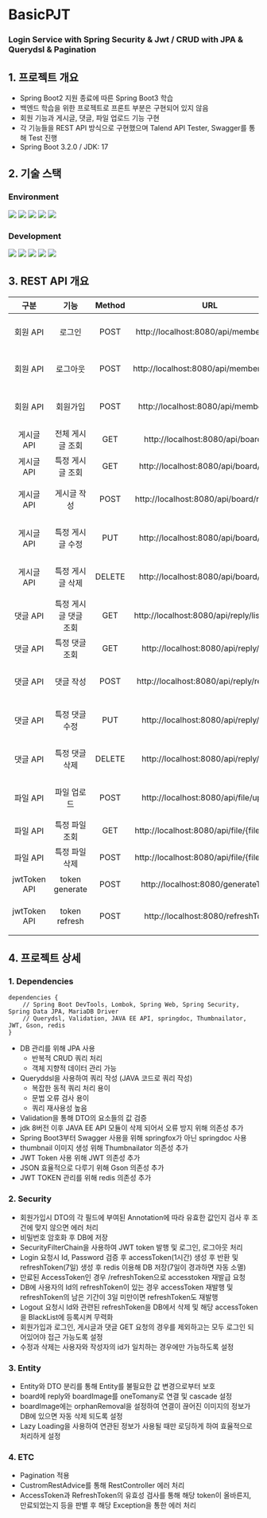 # BasicPJT

### Login Service with Spring Security & Jwt / CRUD with JPA & Querydsl & Pagination

## 1. 프로젝트 개요
- Spring Boot2 지원 종료에 따른 Spring Boot3 학습
- 백엔드 학습을 위한 프로젝트로 프론트 부분은 구현되어 있지 않음
- 회원 기능과 게시글, 댓글, 파일 업로드 기능 구현
- 각 기능들을 REST API 방식으로 구현했으며 Talend API Tester, Swagger를 통해 Test 진행
- Spring Boot 3.2.0 / JDK: 17

## 2. 기술 스택
### Environment

![](https://img.shields.io/badge/IntelliJ_IDEA-000000.svg?style=for-the-badge&logo=intellij-idea&logoColor=white)
![](https://img.shields.io/badge/GIT-E44C30?style=for-the-badge&logo=git&logoColor=white)
![](https://img.shields.io/badge/GitHub-100000?style=for-the-badge&logo=github&logoColor=white)
![](https://img.shields.io/badge/-Swagger-%23Clojure?style=for-the-badge&logo=swagger&logoColor=white)
![](https://img.shields.io/badge/Talend-FF6D70?style=for-the-badge&logo=Talend&logoColor=white)


### Development
![](https://img.shields.io/badge/Spring_Boot3-White?style=for-the-badge&logo=SpringBoot&logoColor=white)
![](https://img.shields.io/badge/Spring_Security-6DB33F?style=for-the-badge&logo=Spring-Security&logoColor=white)
![](https://img.shields.io/badge/Java-ED8B00?style=for-the-badge&logo=openjdk&logoColor=white)
![](https://img.shields.io/badge/MariaDB-003545?style=for-the-badge&logo=mariadb&logoColor=white)
![](https://img.shields.io/badge/redis-%23DD0031.svg?&style=for-the-badge&logo=redis&logoColor=white)

## 3. REST API 개요
|구분|기능|Method|URL|비고|
|:-:|:-:|:-:|:-:|:-:|
| 회원 API | 로그인 | POST | http://localhost:8080/api/member/login | Spring Security 및 JWT 적용 |
| 회원 API | 로그아웃 | POST | http://localhost:8080/api/member/logout | Spring Security 및 JWT 적용 |
| 회원 API | 회원가입 | POST | http://localhost:8080/api/member/join | 조건을 만족하는 경우에만 회원가입 가능 |
| 게시글 API | 전체 게시글 조회 | GET | http://localhost:8080/api/board/list | Pagination 적용 |
| 게시글 API | 특정 게시글 조회 | GET | http://localhost:8080/api/board/{bno} | - |
| 게시글 API | 게시글 작성 | POST | http://localhost:8080/api/board/register | 로그인 되어있는 경우에만 작성 가능 |
| 게시글 API | 특정 게시글 수정 | PUT | http://localhost:8080/api/board/{bno} | 사용자와 작성자가 동일한 경우에만 작동 |
| 게시글 API | 특정 게시글 삭제 | DELETE | http://localhost:8080/api/board/{bno} | 사용자와 작성자가 동일한 경우에만 작동 |
| 댓글 API | 특정 게시글 댓글 조회 | GET | http://localhost:8080/api/reply/list/{bno} | - |
| 댓글 API | 특정 댓글 조회 | GET | http://localhost:8080/api/reply/{rno} | - |
| 댓글 API | 댓글 작성 | POST | http://localhost:8080/api/reply/register | 로그인 되어있는 경우에만 작성 가능 |
| 댓글 API | 특정 댓글 수정 | PUT | http://localhost:8080/api/reply/{rno} | 사용자와 작성자가 동일한 경우에만 작동 |
| 댓글 API | 특정 댓글 삭제 | DELETE | http://localhost:8080/api/reply/{rno} | 사용자와 작성자가 동일한 경우에만 작동 |
| 파일 API | 파일 업로드 | POST | http://localhost:8080/api/file/upload | 로그인 되어있는 경우에만 업로드 가능 |
| 파일 API | 특정 파일 조회 | GET | http://localhost:8080/api/file/{fileName} | - |
| 파일 API | 특정 파일 삭제 | POST | http://localhost:8080/api/file/{fileName} | - |
| jwtToken API | token generate | POST | http://localhost:8080/generateToken | login api를 통해 호출 |
| jwtToken API | token refresh | POST | http://localhost:8080/refreshToken | AccessToken이 만료된 경우에만 호출 |

## 4. 프로젝트 상세
### 1. Dependencies
```
dependencies {
    // Spring Boot DevTools, Lombok, Spring Web, Spring Security, Spring Data JPA, MariaDB Driver
    // Querydsl, Validation, JAVA EE API, springdoc, Thumbnailator, JWT, Gson, redis
}
```
- DB 관리를 위해 JPA 사용
  - 반복적 CRUD 쿼리 처리
  - 객체 지향적 데이터 관리 가능
- Queryddsl을 사용하여 쿼리 작성 (JAVA 코드로 쿼리 작성)
  - 복잡한 동적 쿼리 처리 용이
  - 문법 오류 검사 용이
  - 쿼리 재사용성 높음
- Validation을 통해 DTO의 요소들의 값 검증
- jdk 8버전 이후 JAVA EE API 모듈이 삭제 되어서 오류 방지 위해 의존성 추가
- Spring Boot3부터 Swagger 사용을 위해 springfox가 아닌 springdoc 사용
- thumbnail 이미지 생성 위해 Thumbnailator 의존성 추가
- JWT Token 사용 위해 JWT 의존성 추가
- JSON 효율적으로 다루기 위해 Gson 의존성 추가
- JWT TOKEN 관리를 위해 redis 의존성 추가

### 2. Security
- 회원가입시 DTO의 각 필드에 부여된 Annotation에 따라 유효한 값인지 검사 후 조건에 맞지 않으면 에러 처리
- 비밀번호 암호화 후 DB에 저장
- SecurityFilterChain을 사용하여 JWT token 발행 및 로그인, 로그아웃 처리
- Login 요청시 Id, Password 검증 후 accessToken(1시간) 생성 후 반환 및 refreshToken(7일) 생성 후 redis 이용해 DB 저장(7일이 경과하면 자동 소멸)
- 만료된 AccessToken인 경우 /refreshToken으로 accesstoken 재발급 요청
- DB에 사용자의 Id의 refreshToken이 있는 경우 accessToken 재발행 및 refreshToken의 남은 기간이 3일 미만이면 refreshToken도 재발행
- Logout 요청시 Id와 관련된 refreshToken을 DB에서 삭제 및 해당 accessToken을 BlackList에 등록시켜 무력화
- 회원가입과 로그인, 게시글과 댓글 GET 요청의 경우를 제외하고는 모두 로그인 되어있어야 접근 가능도록 설정
- 수정과 삭제는 사용자와 작성자의 id가 일치하는 경우에만 가능하도록 설정

### 3. Entity
- Entity와 DTO 분리를 통해 Entity를 불필요한 값 변경으로부터 보호
- board에 reply와 boardImage를 oneTomany로 연결 및 cascade 설정
- boardImage에는 orphanRemoval을 설정하여 연결이 끊어진 이미지의 정보가 DB에 있으면 자동 삭제 되도록 설정
- Lazy Loading을 사용하여 연관된 정보가 사용될 때만 로딩하게 하여 효율적으로 처리하게 설정

### 4. ETC
- Pagination 적용
- CustromRestAdvice를 통해 RestController 에러 처리
- AccessToken과 RefreshToken의 유효성 검사를 통해 해당 token이 올바른지, 만료되었는지 등을 판별 후 해당 Exception을 통한 에러 처리


